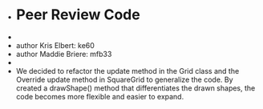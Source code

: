 + # Peer Review Code
+
+ author Kris Elbert: ke60
+ author Maddie Briere: mfb33
+
+ We decided to refactor the update method in the Grid class and the Override update method in SquareGrid to generalize the code. By created a drawShape() method that differentiates the drawn shapes, the code becomes more flexible and easier to expand.